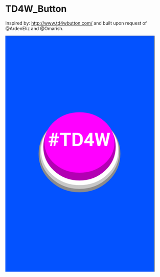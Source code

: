 TD4W_Button
===========

Inspired by: http://www.td4wbutton.com/ and built upon request of @ArdenEliz and @Omarish.

![TD4W Logo](/TD4WSS.png)
